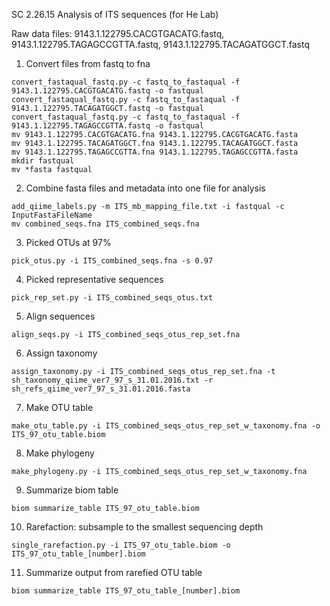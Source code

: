 SC 2.26.15 Analysis of ITS sequences (for He Lab)

Raw data files: 9143.1.122795.CACGTGACATG.fastq, 9143.1.122795.TAGAGCCGTTA.fastq, 9143.1.122795.TACAGATGGCT.fastq

1) Convert files from fastq to fna
```
convert_fastaqual_fastq.py -c fastq_to_fastaqual -f 9143.1.122795.CACGTGACATG.fastq -o fastqual
convert_fastaqual_fastq.py -c fastq_to_fastaqual -f 9143.1.122795.TACAGATGGCT.fastq -o fastqual
convert_fastaqual_fastq.py -c fastq_to_fastaqual -f 9143.1.122795.TAGAGCCGTTA.fastq -o fastqual
mv 9143.1.122795.CACGTGACATG.fna 9143.1.122795.CACGTGACATG.fasta
mv 9143.1.122795.TACAGATGGCT.fna 9143.1.122795.TACAGATGGCT.fasta
mv 9143.1.122795.TAGAGCCGTTA.fna 9143.1.122795.TAGAGCCGTTA.fasta
mkdir fastqual
mv *fasta fastqual
```

2) Combine fasta files and metadata into one file for analysis
```
add_qiime_labels.py -m ITS_mb_mapping_file.txt -i fastqual -c InputFastaFileName  
mv combined_seqs.fna ITS_combined_seqs.fna

```

3) Picked OTUs at 97%

```
pick_otus.py -i ITS_combined_seqs.fna -s 0.97
```

4) Picked representative sequences
```
pick_rep_set.py -i ITS_combined_seqs_otus.txt

```
5) Align sequences
```
align_seqs.py -i ITS_combined_seqs_otus_rep_set.fna
```
6) Assign taxonomy
```
assign_taxonomy.py -i ITS_combined_seqs_otus_rep_set.fna -t sh_taxonomy_qiime_ver7_97_s_31.01.2016.txt -r sh_refs_qiime_ver7_97_s_31.01.2016.fasta
```
7) Make OTU table
```
make_otu_table.py -i ITS_combined_seqs_otus_rep_set_w_taxonomy.fna -o ITS_97_otu_table.biom
```
8) Make phylogeny
```
make_phylogeny.py -i ITS_combined_seqs_otus_rep_set_w_taxonomy.fna 
```

9) Summarize biom table
```
biom summarize_table ITS_97_otu_table.biom
```

10) Rarefaction: subsample to the smallest sequencing depth 
```
single_rarefaction.py -i ITS_97_otu_table.biom -o ITS_97_otu_table_[number].biom
```

11) Summarize output from rarefied OTU table
```
biom summarize_table ITS_97_otu_table_[number].biom
```
